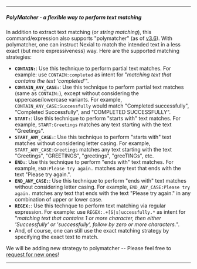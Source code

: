 -----
##### **PolyMatcher** - a flexible way to perform text matching
In addition to extract text matching (or _string matching_), this command/expression also supports "polymatcher" 
(as of [v3.6](../release/nexial-core-v3.6.changelog)). With polymatcher, one can instruct Nexial to match the 
intended text in a less exact (but more expressiveness) way. Here are the supported matching strategies:

- **`CONTAIN:`**: Use this technique to perform partial text matches. For example: use `CONTAIN:completed` 
  as intent for "_matching text that contains the text 'completed'_".
- **`CONTAIN_ANY_CASE:`**: Use this technique to perform partial text matches (same as `CONTAIN:`), except 
  without considering the uppercase/lowercase variants. For example, `CONTAIN_ANY_CASE:Successfully` would match
  "Completed successfully", "Completed Successfully", and "COMPLETED SUCCESSFULLY".
- **`START:`**: Use this technique to perform "starts with" text matches. For example, `START:Greetings` matches any
  text starting with the text "Greetings".
- **`START_ANY_CASE:`**: Use this technique to perform "starts with" text matches without considering letter casing. For 
  example, `START_ANY_CASE:Greetings` matches any text starting with the text "Greetings", "GREETINGS", "greetings", 
  "greeTINGs", etc.
- **`END:`**: Use this technique to perform "ends with" text matches. For example, `END:Please try again.` matches any
  text that ends with the text "Please try again.".
- **`END_ANY_CASE:`**: Use this technique to perform "ends with" text matches without considering letter casing. For 
  example, `END_ANY_CASE:Please try again.` matches any text that ends with the text "Please try again." in any 
  combination of upper or lower case.
- **`REGEX:`**: Use this technque to perform text matching via regular expression. For example: use 
  `REGEX:.+[S|s]uccessfully.*` as intent for "_matching text that contains 1 or more character, then either 
  'Successfully' or 'successfully', follow by zero or more characters._".
- And, of course, one can still use the exact matching strategy by specifying the exact text to match.

We will be adding new strategy to polymatcher -- Please feel free to 
<a href="https://github.com/nexiality/nexial-core/issues/new?template=feature_request.md" class="external_link" target="_nexial_link">request for new ones</a>!

-----
